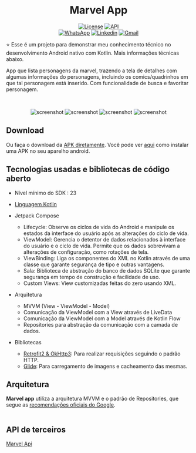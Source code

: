 <h1 align="center">Marvel App</h1>

<p align="center">
 <a href="https://opensource.org/licenses/Apache-2.0"><img alt="License" src="https://img.shields.io/badge/License-Apache%202.0 -blue.svg"/></a>
  <a href="https://android-arsenal.com/api?level=23"><img src="https://img.shields.io/badge/API-23%2B-brightgreen.svg?style=flat" border="0" alt="API"></a>
  <br>
  <a href="https://wa.me/+5581996308063"><img alt="WhatsApp" src="https://img.shields.io/badge/WhatsApp-25D366?style=for-the-badge&logo =whatsapp&logoColor=white"/></a>
  <a href="https://www.linkedin.com/in/dalakton-rodrigues-0319121b6/"><img alt="Linkedin" src="https://img.shields.io/badge/LinkedIn-0077B5?style=for -the-badge&logo=linkedin&logoColor=white"/></a>
  <a href="mailto:DalaktonRodrigues@gmail.com"><img alt="Gmail" src="https://img.shields.io/badge/Gmail-D14836?style=for-the-badge&logo=gmail&logoColor= branco"/></a>
</p>

<p align="center">  

⭐ Esse é um projeto para demonstrar meu conhecimento técnico no desenvolvimento Android nativo com Kotlin. Mais informações técnicas abaixo.

App que lista personagens da marvel, trazendo a tela de detalhes com algumas informações do personagens, incluindo os comics/quadrinhos em que tal personagem está inserido.
Com funcionalidade de busca e favoritar personagem.  
</p>

</br>

<p float="left" align="center">
<img alt="screenshot" width"5%" src="screenshots/Screenshot_01.marvelapp.png"/>
<img alt="screenshot" width"5%" src="screenshots/Screenshot_02.marvelapp.png"/>
<img alt="screenshot" width"5%" src="screenshots/Screenshot_03.marvelapp.png"/>
<img alt="screenshot" width"5%" src="screenshots/Screenshot_04.marvelapp.png"/>
</p>

## Download

Ou faça o download da <a href="apk/app-debug.apk?raw=true">APK diretamente</a>. Você pode ver <a href="https://www.google.com/search?q=como+instalar+um+apk+no+android">aqui</a> como instalar uma APK no seu aparelho android.

## Tecnologias usadas e bibliotecas de código aberto

- Nível mínimo do SDK : 23
- [Linguagem Kotlin](https://kotlinlang.org/) 

- Jetpack Compose
  - Lifecycle: Observe os ciclos de vida do Android e manipule os estados da interface do usuário após as alterações do ciclo de vida.
  - ViewModel: Gerencia o detentor de dados relacionados à interface do usuário e o ciclo de vida. Permite que os dados sobrevivam a alterações de configuração, como rotações de tela.
  - ViewBinding: Liga os componentes do XML no Kotlin através de uma classe que garante segurança de tipo e outras vantagens.
  - Sala: Biblioteca de abstração do banco de dados SQLite que garante segurança em tempo de construção e facilidade de uso.
  - Custom Views: View customizadas feitas do zero usando XML.
 

- Arquitetura
  - MVVM (View - ViewModel - Model)
  - Comunicação da ViewModel com a View através de LiveData
  - Comunicação da ViewModel com a Model através de Kotlin Flow
  - Repositories para abstração da comunicação com a camada de dados.
  
- Bibliotecas
  - [Retrofit2 & OkHttp3](https://github.com/square/retrofit): Para realizar requisições seguindo o padrão HTTP.
  - [Glide](https://github.com/bumptech/glide): Para carregamento de imagens e cacheamento das mesmas.
 
 
## Arquitetura

**Marvel app** utiliza a arquitetura MVVM e o padrão de Repositories, que segue as [recomendações oficiais do Google](https://developer.android.com/topic/architecture).
</br></br>


## API de terceiros

[Marvel Api](https://developer.marvel.com/docs#!/public/getCreatorCollection_get_0)


